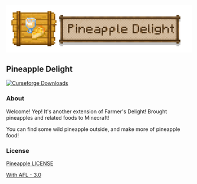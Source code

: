 ![](src/main/resources/assets/pineapple_delight/textures/pineapple_delight.png)
## **Pineapple Delight**
<a href="https://www.curseforge.com/minecraft/mc-mods/pineapple-delight">
  <img src="http://cf.way2muchnoise.eu/full_687974_downloads.svg" alt="Curseforge Downloads">
</a>

### **About**
Welcome! Yep! It's another extension of Farmer's Delight! Brought pineapples and related foods to Minecraft!

You can find some wild pineapple outside, and make more of pineapple food!

### **License**
[Pineapple LICENSE](LICENSE.txt)

[With AFL - 3.0](LICENSE)
